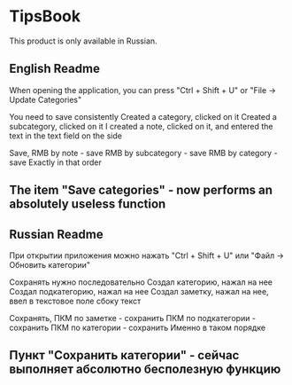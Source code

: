 # TipsBook
This product is only available in Russian.

English Readme
---------------------------------------------------------------------------------------------------------------------------------------------------------------------
When opening the application, you can press
"Ctrl + Shift + U"
or
"File -> Update Categories" 

You need to save consistently
Created a category, clicked on it
Created a subcategory, clicked on it
I created a note, clicked on it, and entered the text in the text field on the side

Save, RMB by note - save
RMB by subcategory - save
RMB by category - save
Exactly in that order 

The item "Save categories" - now performs an absolutely useless function
---------------------------------------------------------------------------------------------------------------------------------------------------------------------

Russian Readme
---------------------------------------------------------------------------------------------------------------------------------------------------------------------
При открытии приложения можно нажать
"Ctrl + Shift + U"
или
"Файл -> Обновить категории" 

Сохранять нужно последовательно
Создал категорию, нажал на нее
Создал подкатегорию, нажал на нее
Создал заметку, нажал на нее, ввел в текстовое поле сбоку текст

Сохранять, ПКМ по заметке - сохранить
ПКМ по подкатегории - сохранить
ПКМ по категории - сохранить
Именно в таком порядке 

Пункт "Сохранить категории" - сейчас выполняет абсолютно бесполезную функцию
---------------------------------------------------------------------------------------------------------------------------------------------------------------------
